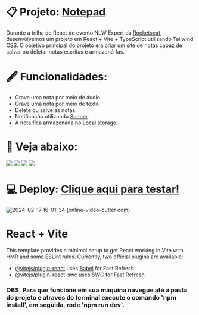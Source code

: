 # 📋 Projeto: [Notepad](https://notepad-devgferreira.vercel.app/)
Durante a trilha de React do evento NLW Expert da [Rocketseat](https://app.rocketseat.com.br/), desenvolvemos um projeto em React + Vite + TypeScript utilizando Tailwind CSS. O objetivo principal do projeto era criar um site de notas capaz de salvar ou deletar notas escritas e armazená-las.


# 🖋️ Funcionalidades:

- Grave uma nota por meio de áudio.
- Grave uma nota por meio de texto.
- Delete ou salve as notas.
- Notificação utilizando [Sonner](https://sonner.emilkowal.ski/).
- A nota fica armazenada no Local storage.

# 🚀 Veja abaixo:
<a href="https://www.instagram.com/devgferreira/" target="_blank"><img loading="lazy" src="https://img.shields.io/badge/-Instagram-%23E4405F?style=for-the-badge&logo=instagram&logoColor=white" target="_blank"></a>
<a href="https://www.linkedin.com/in/guilherme-ferreira-25738427a/" target="_blank"><img loading="lazy" src="https://img.shields.io/badge/-LinkedIn-%230077B5?style=for-the-badge&logo=linkedin&logoColor=white" target="_blank"></a> <a href="https://www.tiktok.com/@devgferreira" target="_blank"><img loading="lazy" src="https://img.shields.io/badge/-tiktok-617?style=for-the-badge&logo=tiktok" target="_blank"></a> <a href="https://linkr.bio/DevFerreira" target="_blank"><img loading="lazy" src="https://img.shields.io/badge/-links-000?style=for-the-badge" target="_blank"></a>


# 💻 Deploy: [Clique aqui para testar!](https://notepad-devgferreira.vercel.app/)
![2024-02-17 16-01-34 (online-video-cutter com)](https://github.com/GuilhermeF-R/Notepad/assets/136031870/1c549698-628e-4f96-a9a7-9f2c3440488e)



# React + Vite 

This template provides a minimal setup to get React working in Vite with HMR and some ESLint rules. Currently, two official plugins are available:

- [@vitejs/plugin-react](https://github.com/vitejs/vite-plugin-react/blob/main/packages/plugin-react/README.md) uses [Babel](https://babeljs.io/) for Fast Refresh
- [@vitejs/plugin-react-swc](https://github.com/vitejs/vite-plugin-react-swc) uses [SWC](https://swc.rs/) for Fast Refresh

### OBS: Para que funcione em sua máquina navegue até a pasta do projeto e através do terminal execute o comando 'npm install', em seguida, rode 'npm run dev'.




 




